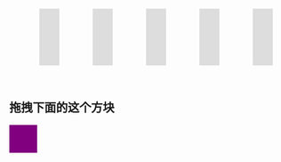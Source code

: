<!DOCTYPE html>
<html>
<head>
	<title>拖拽0406</title>
	<style type="text/css">
		ul{
			display: flex;
		}
		ul li{
			height: 100px;
			width: 100px;
			margin: 30px;
			background: #ddd;
				border: 1px solid #ddd;
				list-style: none;
				display: flex;
		}
		span{
			display: inline-block;
			width: 50px;
			height: 50px;
			background-color: purple;
		}
		span:hover{
			cursor: pointer;
		}
		li.over{
			border: 1px dashed #000;
					-webkit-transform: scale(0.8, 0.8);
		}
		li span{
			margin: auto;
		}
	</style>
</head>
<body>
<div>
	<ul id="ul">
		<li id="li_1" class="li"></li>
		<li id="li_2" class="li"></li>
		<li id="li_3" class="li"></li>
		<li id="li_4" class="li"></li>
		<li id="li_5" class="li"></li>
	</ul>
	<h2>拖拽下面的这个方块</h2>
	<span id="span" draggable="true"></span>
</div>
<script>
(function(){
	var dnd = {
		init: function () {
			var me = this;
			me.src = document.getElementById("span")
			me.dest = document.getElementById("ul")

			me.src.addEventListener('dragstart',me.onDragStart,false)

			me.dest.addEventListener('dragenter',me.onDragEnter,false)
			me.dest.addEventListener('dragleave',me.onDragLeave,false)
			me.dest.addEventListener('dragover',me.onDragOver,false)
			me.dest.addEventListener('drop',me.onDrop,false)
			me.dest.addEventListener('dragstart',me.onDragStart,false)
		},

		onDragStart :function (ev) {
			if(ev.target.nodeName == 'LI') return false
			ev.dataTransfer.setData("text/plain",ev.target.id)
		},
		onDragEnter: function (ev) {
			if (ev.target.classList.contains("li"))	ev.target.classList.add("over")
		},
		onDragLeave: function (ev) {
			if (ev.target.classList.contains("li")) ev.target.classList.remove("over")
		},
		onDragOver: function (ev) {	// 默认情况下，数据/元素不能放置到其他元素中。需要防止元素的默认处理方法
			ev.preventDefault()	// 不阻止默认行为的话，可以观察到目标元素在被拖到放置元素上时，有一个“禁止”样式的图标
		},
		onDrop: function (ev) {
			ev.target.classList.remove("over")
			if(/\s/g.test(ev.dataTransfer.getData("text/plain")))
				return false
			var dom_id = ev.dataTransfer.getData("text/plain")
			var dom = document.getElementById(dom_id)
			ev.target.appendChild(dom)
		}
	}

	dnd.init()
})()
</script>
</body>
</html>